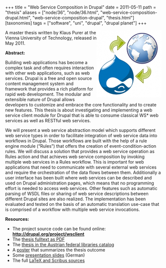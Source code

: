 +++
title = "Web Service Composition in Drupal"
date = 2011-05-11
path = "thesis"
aliases = ["node/36", "node/36.html", "web-service-composition-drupal.html", "web-service-composition-drupal", "thesis.html"]
[taxonomies]
tags = ["software", "uni", "drupal", "drupal planet"]
+++

<p><img alt="" src="/sites/default/files/wsclient_logo_300_0.thumbnail.png" style="width: 209px; height: 217px; float: right;" />A master thesis written by Klaus Purer at the Vienna University of Technology, released in May 2011.</p>
<p><strong>Abstract:</strong></p>
<p>Building web applications has become a complex task and often requires interaction with other web applications, such as web services. Drupal is a free and open source content management system and framework that provides a rich platform for rapid web development. The modular and extensible nature of Drupal allows developers to customize and embrace the core functionality and to create new features. This thesis is about investigating and implementing a web service client module for Drupal that is able to consume classical WS* web services as well as RESTful web services.</p>
<!-- more -->
<p>We will present a web service abstraction model which supports different web service types in order to facilitate integration of web service data into workflows in Drupal. Those workflows are built with the help of a rule engine module (&ldquo;Rules&rdquo;) that offers the creation of event-condition-action rules. We will discuss a solution that provides a web service operation as Rules action and that achieves web service composition by invoking multiple web services in a Rules workflow. This is important for web applications that need to communicate with several external web services and require the orchestration of the data flows between them. Additionally a user interface has been built where web services can be described and used on Drupal administration pages, which means that no programming effort is needed to access web services. Other features such as automatic parsing of WSDL files or sharing of web service descriptions between different Drupal sites are also realized. The implementation has been evaluated and tested on the basis of an automatic translation use-case that is comprised of a workflow with multiple web service invocations.</p>
<p><strong>Resources:</strong></p>
<ul>
	<li>
		The project source code can be found online: <strong><a href="http://drupal.org/project/wsclient">http://drupal.org/project/wsclient</a></strong></li>
	<li>
		The <a href="/sites/default/files/thesis-klausi.pdf">thesis fulltext as PDF</a></li>
	<li>
		The <a href="http://permalink.obvsg.at/AC07810351 ">thesis in the Austrian federal libraries catalog</a></li>
	<li>
		A <a href="/sites/default/files/poster-klausi_0.pdf">poster</a> that summarizes the thesis outcome</li>
	<li>
		Some <a href="/sites/default/files/presentation.pdf">presentation slides</a> (German)</li>
	<li>
		The full <a href="/sites/default/files/klausi_thesis.zip">LaTeX and Scribus sources</a></li>
</ul>

